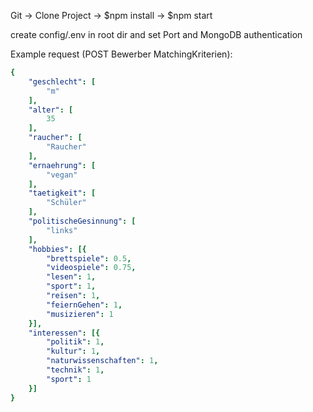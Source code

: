 Git -> Clone Project -> $npm install -> $npm start

create config/.env in root dir and set Port and MongoDB authentication

Example request (POST Bewerber MatchingKriterien):
```yaml
{
    "geschlecht": [
        "m"
    ],
    "alter": [
        35
    ],
    "raucher": [
        "Raucher"
    ],
    "ernaehrung": [
        "vegan"
    ],
    "taetigkeit": [
        "Schüler"
    ],
    "politischeGesinnung": [
        "links"
    ],
    "hobbies": [{
        "brettspiele": 0.5,
        "videospiele": 0.75,
        "lesen": 1,
        "sport": 1,
        "reisen": 1,
        "feiernGehen": 1,
        "musizieren": 1
    }],
    "interessen": [{
        "politik": 1,
        "kultur": 1,
        "naturwissenschaften": 1,
        "technik": 1,
        "sport": 1
    }]
}
```
